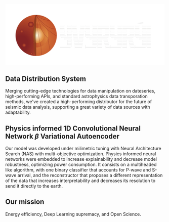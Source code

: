 <div align="center">
  <p>
    <img src="source/logo.webp" align="center" alt="Logo" />
  </p>
</div>

## Data Distribution System
Merging cutting-edge technologies for data manipulation on dateseries, high-performing APIs, and standard astrophysics data transporation methods, we've created a high-performing distributor for the future of seismic data analysis, supporting a great variety of data sources with adaptability.

## Physics informed 1D Convolutional Neural Network $\beta$ Variational Autoencoder
Our model was developed under milimetric tuning with Neural Architecture Search (NAS) with multi-objective optimization. Physics informed neural networks were embedded to increase explainability and decrease model robustness, optimizing power consumption. It consists on a multiheaded like algorithm, with one binary classifier that accounts for P-wave and S-wave arrival, and the reconstructor that proposes a different representation of the data that increases interpretability and decreases its resolution to send it directly to the earth.

## Our mission
Energy efficiency, Deep Learning supremacy, and Open Science.
